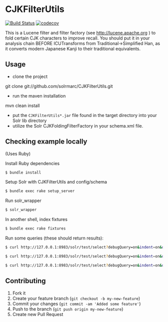 # CJKFilterUtils

[![Build Status](https://travis-ci.org/sul-dlss/CJKFilterUtils.svg?branch=master)](https://travis-ci.org/sul-dlss/CJKFilterUtils) [![codecov](https://codecov.io/gh/sul-dlss/CJKFilterUtils/branch/master/graph/badge.svg)](https://codecov.io/gh/sul-dlss/CJKFilterUtils)


This is a Lucene filter and filter factory (see http://lucene.apache.org )
to fold certain CJK characters to improve recall.  You should put it in your
analysis chain BEFORE ICUTransforms from Traditional->Simplified Han, as it
converts modern Japanese Kanji to their traditional equivalents.

## Usage

- clone the project

 git clone git://github.com/solrmarc/CJKFilterUtils.git

- run the maven installation

 mvn clean install

- put the `CJKFilterUtils*.jar` file found in the target directory into your Solr lib directory
- utilize the Solr CJKFoldingFilterFactory in your schema.xml file.

 <fieldType name="text_cjk" class="solr.TextField" positionIncrementGap="10000" autoGeneratePhraseQueries="false">
   <analyzer>
   <charFilter class="edu.stanford.lucene.analysis.ICUTransformCharFilterFactory" id="Traditional-Simplified" />
     <tokenizer class="solr.ICUTokenizerFactory" />
     <filter class="solr.CJKWidthFilterFactory"/>
     <filter class="edu.stanford.lucene.analysis.CJKFoldingFilterFactory"/>
     <charFilter class="edu.stanford.lucene.analysis.ICUCustomTransformCharFilterFactory" id="edu/stanford/lucene/analysis/stanford_cjk_transliterations.txt" />
     <filter class="solr.ICUTransformFilterFactory" id="Traditional-Simplified"/>
     <filter class="solr.ICUTransformFilterFactory" id="Katakana-Hiragana"/>
     <filter class="solr.ICUFoldingFilterFactory"/>
     <filter class="solr.CJKBigramFilterFactory" han="true" hiragana="true" katakana="true" hangul="true" outputUnigrams="true" />
   </analyzer>
 </fieldType>
 
 ## Checking example locally
 
 (Uses Ruby)
 
 Install Ruby dependencies
 
 ```sh
 $ bundle install
 ```

Setup Solr with CJKFilterUtils and config/schema

```sh
$ bundle exec rake setup_server
```

Run solr_wrapper

```sh
$ solr_wrapper
```

In another shell, index fixtures

```sh
$ bundle exec rake fixtures
```

Run some queries (these should return results):

```sh
$ curl http://127.0.0.1:8983/solr/test/select?debugQuery=on&indent=on&q=cjk_test:呂思勉两晋南北朝&wt=json

$ curl http://127.0.0.1:8983/solr/test/select?debugQuery=on&indent=on&q=cjk_test:俞平伯红楼梦&wt=json

$ curl http://127.0.0.1:8983/solr/test/select?debugQuery=on&indent=on&q=cjk_test:南洋&wt=json

```

## Contributing

1. Fork it
2. Create your feature branch (`git checkout -b my-new-feature`)
3. Commit your changes (`git commit -am 'Added some feature'`)
4. Push to the branch (`git push origin my-new-feature`)
5. Create new Pull Request
